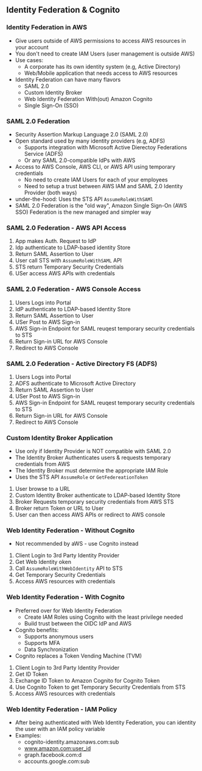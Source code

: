 ## Identity Federation & Cognito

### Identity Federation in AWS

- Give users outside of AWS permissions to access AWS resources in your account
- You don't need to create IAM Users (user management is outside AWS)
- Use cases:
    - A corporate has its own identity system (e.g, Active Directory)
    - Web/Mobile application that needs access to AWS resources
- Identity Federation can have many flavors
    - SAML 2.0
    - Custom Identity Broker
    - Web Identity Federation With(out) Amazon Cognito
    - Single Sign-On (SSO)

### SAML 2.0 Federation

- Security Assertion Markup Language 2.0 (SAML 2.0)
- Open standard used by many identity providers (e.g, ADFS)
    - Supports integration with Microsoft Active Dierectoy Federations Service (ADFS)
    - Or any SAML 2.0-compatible IdPs with AWS
- Access to AWS Console, AWS CLI, or AWS API using temporary credentials
    - No need to create IAM Users for each of your employees
    - Need to setup a trust between AWS IAM and SAML 2.0 Identity Provider (both ways)
- under-the-hood: Uses the STS API `AssumeRoleWithSAMl`
- SAML 2.0 Federation is the "old way", Amazon Single Sign-On (AWS SSO) Federation is the new managed and simpler way

### SAML 2.0 Federation - AWS API Access

1. App makes Auth. Request to IdP
2. Idp authenticate to LDAP-based identity Store
3. Return SAML Assertion to User
4. User call STS with `AssumeRoleWithSAML` API
5. STS return Temporary Security Credentials
6. USer access AWS APIs with credentials

### SAML 2.0 Federation - AWS Console Access

1. Users Logs into Portal
2. IdP authenticate to LDAP-based Identity Store
3. Return SAML Assertion to User
4. USer Post to AWS Sign-in
5. AWS Sign-in Endpoint for SAML reuqest temporary security credentials to STS
6. Return Sign-in URL for AWS Console
7. Redirect to AWS Console

### SAML 2.0 Federation - Active Directory FS (ADFS)

1. Users Logs into Portal
2. ADFS authenticate to Microsoft Active Directory
3. Return SAML Assertion to User
4. USer Post to AWS Sign-in
5. AWS Sign-in Endpoint for SAML reuqest temporary security credentials to STS
6. Return Sign-in URL for AWS Console
7. Redirect to AWS Console

### Custom Identity Broker Application

- Use only if Identity Provider is NOT compatible with SAML 2.0
- The Identity Broker Authenticates users & requests temporary credentials from AWS
- The Identity Broker must determine the appropriate IAM Role
- Uses the STS API `AssumeRole` or `GetFedereationToken`

1. User browse to a URL
2. Custom Identity Broker authenticate to LDAP-based Identity Store
3. Broker Requests temporary security credentials from AWS STS
4. Broker return Token or URL to User
5. User can then access AWS APIs or redirect to AWS console

### Web Identity Federation - Without Cognito

- Not recommended by aWS - use Cognito instead

1. Client Login to 3rd Party Identity Provider
2. Get Web Identity oken
3. Call `AssumeRoleWithWebIdentity` API to STS
4. Get Temporary Security Credentials
5. Access AWS resources with credentials

### Web Identity Federation - With Cognito

- Preferred over for Web Identity Federation
    - Create IAM Roles using Cognito with the least privilege needed
    - Build trust between the OIDC IdP and AWS
- Cognito benefits:
    - Supports anonymous users
    - Supports MFA
    - Data Synchronization
- Cognito replaces a Token Vending Machine (TVM)

1. Client Login to 3rd Party Identity Provider
2. Get ID Token
3. Exchange ID Token to Amazon Cognito for Cognito Token
4. Use Cognito Token to get Temporary Security Credentials from STS
5. Access AWS resources with credentials

### Web Identity Federation - IAM Policy

- After being authenticated with Web Identity Federation, you can identity the user with an IAM policy variable
- Examples:
    - cognito-identity.amazonaws.com:sub
    - www.amazon.com:user_id
    - graph.facebook.com:d
    - accounts.google.com:sub







